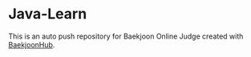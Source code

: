 # Java-Learn
This is an auto push repository for Baekjoon Online Judge created with [BaekjoonHub](https://github.com/BaekjoonHub/BaekjoonHub).
